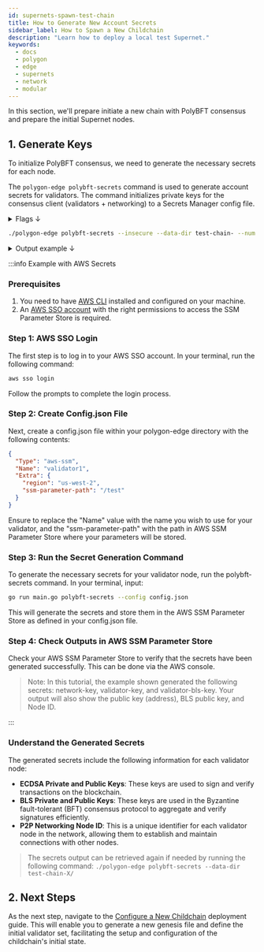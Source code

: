 ```yaml
---
id: supernets-spawn-test-chain
title: How to Generate New Account Secrets
sidebar_label: How to Spawn a New Childchain
description: "Learn how to deploy a local test Supernet."
keywords:
  - docs
  - polygon
  - edge
  - supernets
  - network
  - modular
---
```


In this section, we'll prepare initiate a new chain with PolyBFT consensus and prepare the initial Supernet nodes.

## 1. Generate Keys

To initialize PolyBFT consensus, we need to generate the necessary secrets for each node.

The `polygon-edge polybft-secrets` command is used to generate account secrets for validators. The command initializes private keys for the consensus client (validators + networking) to a Secrets Manager config file.

<details>
<summary>Flags ↓</summary>

| Flag            | Description                                                                                               | Example                    |
|-----------------|-----------------------------------------------------------------------------------------------------------|----------------------------|
| `--account`     | Indicates whether a new account should be created (default true).                                         |                            |
| `--config`      | The path to the SecretsManager config file. If omitted, the local file system secrets manager is used.    | `--config /path/to/config` |
| `--data-dir`    | The directory for the Polygon Edge data if the local file system is used.                                 | `--data-dir test-chain-`   |
| `--insecure`    | Indicates whether the secrets stored on the local storage should be encrypted. Intended for testing purposes only. |                   |
| `--network`     | Indicates whether a new Network key should be created (default true).                                     |                            |
| `--num`         | Indicates how many secrets should be created, only for the local file system (default 1).                 | `--num 4`                  |
| `--output`      | Indicates whether to output existing secrets.                                                             | `--output`                 |
| `--private`     | Indicates whether the private key should be printed.                                                      | `--private`                |

**Global Flags:**

| Flag      | Description                                    | Example           |
|-----------|------------------------------------------------|-------------------|
| `--json`  | Get all outputs in JSON format (default false). | `--json`          |

</details>

  ```bash
  ./polygon-edge polybft-secrets --insecure --data-dir test-chain- --num 4
  ```

<details>
<summary>Output example ↓</summary>

```bash
[WARNING: INSECURE LOCAL SECRETS - SHOULD NOT BE RUN IN PRODUCTION]

[SECRETS GENERATED]
network-key, validator-key, validator-bls-key

[SECRETS INIT]
Public key (address) = 0x61324166B0202DB1E7502924326262274Fa4358F
BLS Public key       = 06d8d9e6af67c28e85ac400b72c2e635e83234f8a380865e050a206554049a222c4792120d84977a6ca669df56ff3a1cf1cfeccddb650e7aacff4ed6c1d4e37b055858209f80117b3c0a6e7a28e456d4caf2270f430f9df2ba37221f23e9bbd313c9ef488e1849cc5c40d18284d019dde5ed86770309b9c24b70ceff6167a6ca
Node ID              = 16Uiu2HAmMYyzK7c649Tnn6XdqFLP7fpPB2QWdck1Ee9vj5a7Nhg8

[WARNING: INSECURE LOCAL SECRETS - SHOULD NOT BE RUN IN PRODUCTION]

[SECRETS GENERATED]
network-key, validator-key, validator-bls-key

[SECRETS INIT]
Public key (address) = 0xFE5E166BA5EA50c04fCa00b07b59966E6C2E9570
BLS Public key       = 0601da8856a6d3d3bb0f3bcbb90ea7b8c0db8271b9203e6123c6804aa3fc5f810be33287968ca1af2be11839516850a6ffef2337d99e679b7531efbbea2e3bf727a053c0cbede71da3d5f489b6ad862ccd8bb0bfb7fa379e3395d3b1142594a73020e87d63c298a3a4eba0ace65727f8659bab6389b9448b72512db72bbe937f
Node ID              = 16Uiu2HAmLXVapjR2Yx3B1taCmHnckQ1ph2xrawBjW2kvSErps9CX

[WARNING: INSECURE LOCAL SECRETS - SHOULD NOT BE RUN IN PRODUCTION]

[SECRETS GENERATED]
network-key, validator-key, validator-bls-key

[SECRETS INIT]
Public key (address) = 0x9aBb8441A12d4FD8D505C3fc50cDdc45E0df2b1e
BLS Public key       = 17c26d9d91dddc3c1318b20a1ddb3322ea1f4e4415c27e9011d706e7407eed672837173d1909cbff6ccdfd110af3b18bdfea878e8120fdb5bae70dc7a044a2f40aa8f118b41704896f474f80fff52d9047fa8e4a464ac86f9d05a0220975d8440e20c6307d866137053cabd4baf6ba84bfa4a22f5f9297c1bfc2380c23535210
Node ID              = 16Uiu2HAmGskf5sZ514Ab4SHTPuw8RRBQudyrU211wn3P1knRz9Ed

[WARNING: INSECURE LOCAL SECRETS - SHOULD NOT BE RUN IN PRODUCTION]

[SECRETS GENERATED]
network-key, validator-key, validator-bls-key

[SECRETS INIT]
Public key (address) = 0xCaB5AAC79Bebe326e0c80d72b5662E73f5D8ea56
BLS Public key       = 1d7bb7d44a2f0ebeae2f4380f88188080de34635d78a36647f0704c7b70de7291e2e3b9a1ef699a078c6cd9bb816ea2917c2c2fc699c6248f1f7812a167caf7e15361ec16df56d194768d57c79897c681c96f4321651464f7b577d08083d8b67213a1e29dc8495d8389e6cbd85fdd738c402a1801198b57b302e0e00dfaf1247
Node ID              = 16Uiu2HAm42EFMhJPGcMRFHPaWWxBzoEsWRbGxJnBHMu4VFojg99U
```

</details>

:::info Example with AWS Secrets

### Prerequisites

1. You need to have [AWS CLI](https://aws.amazon.com/cli/) installed and configured on your machine.
2. An [AWS SSO account](https://aws.amazon.com/iam/identity-center/) with the right permissions to access the SSM Parameter Store is required.

### Step 1: AWS SSO Login

The first step is to log in to your AWS SSO account. In your terminal, run the following command:

```bash
aws sso login
```

Follow the prompts to complete the login process.

### Step 2: Create Config.json File

Next, create a config.json file within your polygon-edge directory with the following contents:

```json
{
  "Type": "aws-ssm",
  "Name": "validator1",
  "Extra": {
    "region": "us-west-2",
    "ssm-parameter-path": "/test" 
  }
} 
```

Ensure to replace the "Name" value with the name you wish to use for your validator, and the "ssm-parameter-path" with the path in AWS SSM Parameter Store where your parameters will be stored.

### Step 3: Run the Secret Generation Command

To generate the necessary secrets for your validator node, run the polybft-secrets command. In your terminal, input:

```bash
go run main.go polybft-secrets --config config.json
```

This will generate the secrets and store them in the AWS SSM Parameter Store as defined in your config.json file.

### Step 4: Check Outputs in AWS SSM Parameter Store

Check your AWS SSM Parameter Store to verify that the secrets have been generated successfully. This can be done via the AWS console.

> Note: In this tutorial, the example shown generated the following secrets: network-key, validator-key, and validator-bls-key. Your output will also show the public key (address), BLS public key, and Node ID.

:::

### Understand the Generated Secrets

The generated secrets include the following information for each validator node:

- **ECDSA Private and Public Keys**: These keys are used to sign and verify transactions on the blockchain.
- **BLS Private and Public Keys**: These keys are used in the Byzantine fault-tolerant (BFT) consensus protocol to aggregate and verify signatures efficiently.
- **P2P Networking Node ID**: This is a unique identifier for each validator node in the network, allowing them to establish and maintain connections with other nodes.

> The secrets output can be retrieved again if needed by running the following command: `./polygon-edge polybft-secrets --data-dir test-chain-X/`

## 2. Next Steps

As the next step, navigate to the [Configure a New Childchain](/docs/edge/operate/deploy/genesis.md) deployment guide. This will enable you to generate a new genesis file and define the initial validator set, facilitating the setup and configuration of the childchain's initial state.
